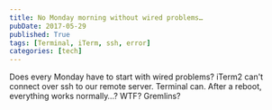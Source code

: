 ```yaml
---
title: No Monday morning without wired problems…
pubDate: 2017-05-29
published: True
tags: [Terminal, iTerm, ssh, error]
categories: [tech]
---
```


Does every Monday have to start with wired problems? iTerm2 can't connect over ssh to our remote server. Terminal can. After a reboot, everything works normally…? WTF? Gremlins?
